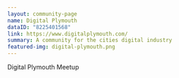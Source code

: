 ```yaml
---
layout: community-page
name: Digital Plymouth
dataID: "8225401568"
link: https://www.digitalplymouth.com/
summary: A community for the cities digital industry
featured-img: digital-plymouth.png
---
```

Digital Plymouth Meetup
